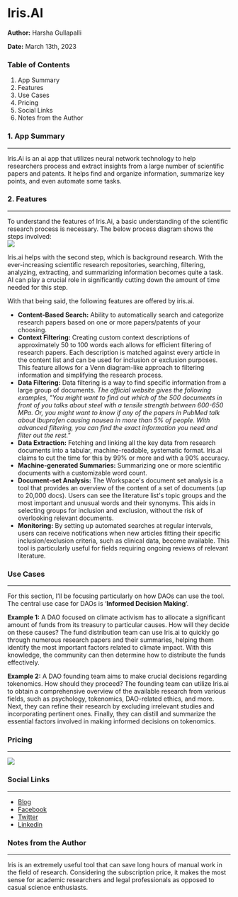 # Iris.AI

**Author:** Harsha Gullapalli

**Date:** March 13th, 2023

### Table of Contents

1. App Summary
2. Features
3. Use Cases
4. Pricing
5. Social Links
6. Notes from the Author

### 1. App Summary

***

Iris.Ai is an ai app that utilizes neural network technology to help researchers process and extract insights from a large number of scientific papers and patents. It helps find and organize information, summarize key points, and even automate some tasks.

### 2. Features

***

To understand the features of Iris.Ai, a basic understanding of the scientific research process is necessary. The below process diagram shows the steps involved:\
![](https://i.imgur.com/169KNl3.png)

Iris.ai helps with the second step, which is background research. With the ever-increasing scientific research repositories, searching, filtering, analyzing, extracting, and summarizing information becomes quite a task. AI can play a crucial role in significantly cutting down the amount of time needed for this step.

With that being said, the following features are offered by iris.ai.

* **Content-Based Search:** Ability to automatically search and categorize research papers based on one or more papers/patents of your choosing.
* **Context Filtering:** Creating custom context descriptions of approximately 50 to 100 words each allows for efficient filtering of research papers. Each description is matched against every article in the content list and can be used for inclusion or exclusion purposes. This feature allows for a Venn diagram-like approach to filtering information and simplifying the research process.
* **Data Filtering:** Data filtering is a way to find specific information from a large group of documents. _The official website gives the following examples, "You might want to find out which of the 500 documents in front of you talks about steel with a tensile strength between 600-650 MPa. Or, you might want to know if any of the papers in PubMed talk about Ibuprofen causing nausea in more than 5% of people. With advanced filtering, you can find the exact information you need and filter out the rest."_
* **Data Extraction:** Fetching and linking all the key data from research documents into a tabular, machine-readable, systematic format. Iris.ai claims to cut the time for this by 99% or more and with a 90% accuracy.
* **Machine-generated Summaries:** Summarizing one or more scientific documents with a customizable word count.
* **Document-set Analysis:** The Workspace's document set analysis is a tool that provides an overview of the content of a set of documents (up to 20,000 docs). Users can see the literature list's topic groups and the most important and unusual words and their synonyms. This aids in selecting groups for inclusion and exclusion, without the risk of overlooking relevant documents.
* **Monitoring:** By setting up automated searches at regular intervals, users can receive notifications when new articles fitting their specific inclusion/exclusion criteria, such as clinical data, become available. This tool is particularly useful for fields requiring ongoing reviews of relevant literature.

### Use Cases

***

For this section, I’ll be focusing particularly on how DAOs can use the tool. The central use case for DAOs is ‘**Informed Decision Making**’.

**Example 1:** A DAO focused on climate activism has to allocate a significant amount of funds from its treasury to particular causes. How will they decide on these causes? The fund distribution team can use Iris.ai to quickly go through numerous research papers and their summaries, helping them identify the most important factors related to climate impact. With this knowledge, the community can then determine how to distribute the funds effectively.

**Example 2:** A DAO founding team aims to make crucial decisions regarding tokenomics. How should they proceed? The founding team can utilize Iris.ai to obtain a comprehensive overview of the available research from various fields, such as psychology, tokenomics, DAO-related ethics, and more. Next, they can refine their research by excluding irrelevant studies and incorporating pertinent ones. Finally, they can distill and summarize the essential factors involved in making informed decisions on tokenomics.

### Pricing

***

![](https://i.imgur.com/MyxC2cJ.png)

### Social Links

***

* [Blog](https://iris.ai/blog/)
* [Facebook](https://www.facebook.com/theIrisAI/)
* [Twitter](https://twitter.com/theirisai)
* [Linkedin](https://www.linkedin.com/company/iris-ai/)

### Notes from the Author

***

Iris is an extremely useful tool that can save long hours of manual work in the field of research. Considering the subscription price, it makes the most sense for academic researchers and legal professionals as opposed to casual science enthusiasts.
